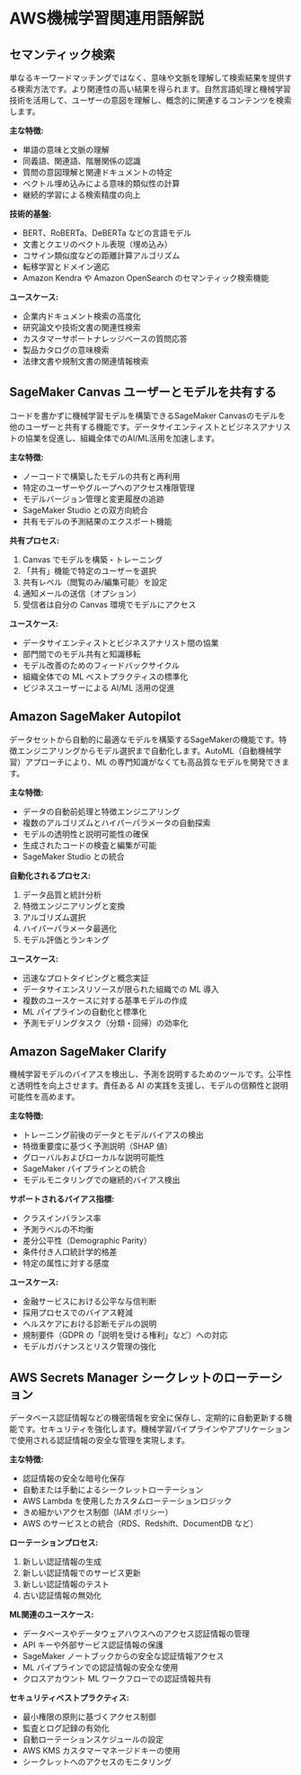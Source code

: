 # AWS機械学習関連用語解説

## セマンティック検索
単なるキーワードマッチングではなく、意味や文脈を理解して検索結果を提供する検索方法です。より関連性の高い結果を得られます。自然言語処理と機械学習技術を活用して、ユーザーの意図を理解し、概念的に関連するコンテンツを検索します。

**主な特徴:**
- 単語の意味と文脈の理解
- 同義語、関連語、階層関係の認識
- 質問の意図理解と関連ドキュメントの特定
- ベクトル埋め込みによる意味的類似性の計算
- 継続的学習による検索精度の向上

**技術的基盤:**
- BERT、RoBERTa、DeBERTa などの言語モデル
- 文書とクエリのベクトル表現（埋め込み）
- コサイン類似度などの距離計算アルゴリズム
- 転移学習とドメイン適応
- Amazon Kendra や Amazon OpenSearch のセマンティック検索機能

**ユースケース:**
- 企業内ドキュメント検索の高度化
- 研究論文や技術文書の関連性検索
- カスタマーサポートナレッジベースの質問応答
- 製品カタログの意味検索
- 法律文書や規制文書の関連情報検索

## SageMaker Canvas ユーザーとモデルを共有する
コードを書かずに機械学習モデルを構築できるSageMaker Canvasのモデルを他のユーザーと共有する機能です。データサイエンティストとビジネスアナリストの協業を促進し、組織全体でのAI/ML活用を加速します。

**主な特徴:**
- ノーコードで構築したモデルの共有と再利用
- 特定のユーザーやグループへのアクセス権限管理
- モデルバージョン管理と変更履歴の追跡
- SageMaker Studio との双方向統合
- 共有モデルの予測結果のエクスポート機能

**共有プロセス:**
1. Canvas でモデルを構築・トレーニング
2. 「共有」機能で特定のユーザーを選択
3. 共有レベル（閲覧のみ/編集可能）を設定
4. 通知メールの送信（オプション）
5. 受信者は自分の Canvas 環境でモデルにアクセス

**ユースケース:**
- データサイエンティストとビジネスアナリスト間の協業
- 部門間でのモデル共有と知識移転
- モデル改善のためのフィードバックサイクル
- 組織全体での ML ベストプラクティスの標準化
- ビジネスユーザーによる AI/ML 活用の促進

## Amazon SageMaker Autopilot
データセットから自動的に最適なモデルを構築するSageMakerの機能です。特徴エンジニアリングからモデル選択まで自動化します。AutoML（自動機械学習）アプローチにより、ML の専門知識がなくても高品質なモデルを開発できます。

**主な特徴:**
- データの自動前処理と特徴エンジニアリング
- 複数のアルゴリズムとハイパーパラメータの自動探索
- モデルの透明性と説明可能性の確保
- 生成されたコードの検査と編集が可能
- SageMaker Studio との統合

**自動化されるプロセス:**
1. データ品質と統計分析
2. 特徴エンジニアリングと変換
3. アルゴリズム選択
4. ハイパーパラメータ最適化
5. モデル評価とランキング

**ユースケース:**
- 迅速なプロトタイピングと概念実証
- データサイエンスリソースが限られた組織での ML 導入
- 複数のユースケースに対する基準モデルの作成
- ML パイプラインの自動化と標準化
- 予測モデリングタスク（分類・回帰）の効率化

## Amazon SageMaker Clarify
機械学習モデルのバイアスを検出し、予測を説明するためのツールです。公平性と透明性を向上させます。責任ある AI の実践を支援し、モデルの信頼性と説明可能性を高めます。

**主な特徴:**
- トレーニング前後のデータとモデルバイアスの検出
- 特徴重要度に基づく予測説明（SHAP 値）
- グローバルおよびローカルな説明可能性
- SageMaker パイプラインとの統合
- モデルモニタリングでの継続的バイアス検出

**サポートされるバイアス指標:**
- クラスインバランス率
- 予測ラベルの不均衡
- 差分公平性（Demographic Parity）
- 条件付き人口統計学的格差
- 特定の属性に対する感度

**ユースケース:**
- 金融サービスにおける公平な与信判断
- 採用プロセスでのバイアス軽減
- ヘルスケアにおける診断モデルの説明
- 規制要件（GDPR の「説明を受ける権利」など）への対応
- モデルガバナンスとリスク管理の強化

## AWS Secrets Manager シークレットのローテーション
データベース認証情報などの機密情報を安全に保存し、定期的に自動更新する機能です。セキュリティを強化します。機械学習パイプラインやアプリケーションで使用される認証情報の安全な管理を実現します。

**主な特徴:**
- 認証情報の安全な暗号化保存
- 自動または手動によるシークレットローテーション
- AWS Lambda を使用したカスタムローテーションロジック
- きめ細かいアクセス制御（IAM ポリシー）
- AWS のサービスとの統合（RDS、Redshift、DocumentDB など）

**ローテーションプロセス:**
1. 新しい認証情報の生成
2. 新しい認証情報でのサービス更新
3. 新しい認証情報のテスト
4. 古い認証情報の無効化

**ML関連のユースケース:**
- データベースやデータウェアハウスへのアクセス認証情報の管理
- API キーや外部サービス認証情報の保護
- SageMaker ノートブックからの安全な認証情報アクセス
- ML パイプラインでの認証情報の安全な使用
- クロスアカウント ML ワークフローでの認証情報共有

**セキュリティベストプラクティス:**
- 最小権限の原則に基づくアクセス制御
- 監査とログ記録の有効化
- 自動ローテーションスケジュールの設定
- AWS KMS カスタマーマネージドキーの使用
- シークレットへのアクセスのモニタリング
